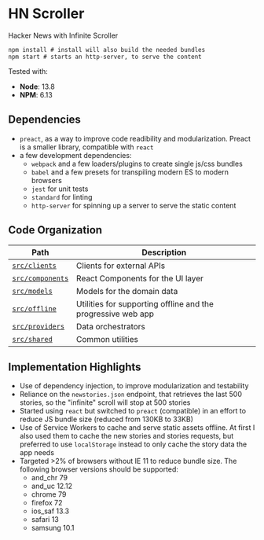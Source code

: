 # HN Scroller

Hacker News with Infinite Scroller

```
npm install # install will also build the needed bundles
npm start # starts an http-server, to serve the content
```

Tested with:

* **Node**: 13.8
* **NPM**: 6.13

## Dependencies

  * `preact`, as a way to improve code readibility and modularization. Preact is a smaller library, compatible with `react`
  * a few development dependencies:
    * `webpack` and a few loaders/plugins to create single js/css bundles
    * `babel` and a few presets for transpiling modern ES to modern browsers
    * `jest` for unit tests
    * `standard` for linting
    * `http-server` for spinning up a server to serve the static content

## Code Organization

| Path | Description |
| ---- | ----------- |
| [`src/clients`](src/clients) | Clients for external APIs |
| [`src/components`](src/components) | React Components for the UI layer |
| [`src/models`](src/models) | Models for the domain data |
| [`src/offline`](src/offline) | Utilities for supporting offline and the progressive web app |
| [`src/providers`](src/providers) | Data orchestrators |
| [`src/shared`](src/shared) | Common utilities |

## Implementation Highlights

  * Use of dependency injection, to improve modularization and testability
  * Reliance on the `newstories.json` endpoint, that retrieves the last 500 stories, so the "infinite" scroll will stop at 500 stories
  * Started using `react` but switched to `preact` (compatible) in an effort to reduce JS bundle size (reduced from 130KB to 33KB)
  * Use of Service Workers to cache and serve static assets offline. At first I also used them to cache the
new stories and stories requests, but preferred to use `localStorage` instead to only cache the story data the app needs
  * Targeted >2% of browsers without IE 11 to reduce bundle size. The following browser versions should be supported:
    * and_chr 79
    * and_uc 12.12
    * chrome 79
    * firefox 72
    * ios_saf 13.3
    * safari 13
    * samsung 10.1